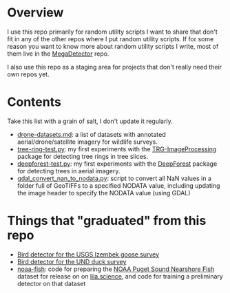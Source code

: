# Overview

I use this repo primarily for random utility scripts I want to share that don't fit in any of the other repos where I put random utility scripts.  If for some reason you want to know more about random utility scripts I write, most of them live in the [MegaDetector](https://github.com/agentmorris/MegaDetector) repo.

I also use this repo as a staging area for projects that don't really need their own repos yet.

# Contents

Take this list with a grain of salt, I don't update it regularly.

* [drone-datasets.md](drone-datasets.md): a list of datasets with annotated aerial/drone/satellite imagery for wildlife surveys.
* [tree-ring-test.py](tree-ring-test.py): my first experiments with the [TRG-ImageProcessing](https://github.com/Gregor-Mendel-Institute/TRG-ImageProcessing/) package for detecting tree rings in tree slices.
* [deepforest-test.py](deepforest-test.py): my first experiments with the [DeepForest](https://deepforest.readthedocs.io/en/latest/) package for detecting trees in aerial imagery. 
* [gdal_convert_nan_to_nodata.py](gdal_convert_nan_to_nodata.py): script to convert all NaN values in a folder full of GeoTIFFs to a specified NODATA value, including updating the image header to specify the NODATA value (using GDAL)

# Things that "graduated" from this repo

* [Bird detector for the USGS Izembek goose survey](https://github.com/agentmorris/usgs-geese)
* [Bird detector for the UND duck survey](https://github.com/agentmorris/und-ducks)
* [noaa-fish](https://github.com/agentmorris/noaa-fish): code for preparing the <a href="https://lila.science/datasets/noaa-puget-sound-nearshore-fish">NOAA Puget Sound Nearshore Fish</a> dataset for release on on <a href="https://lila.science/">lila.science</a>, and code for training a preliminary detector on that dataset

